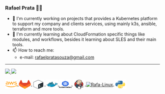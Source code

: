 ### Rafael Prata 🖖🏽

- 🔭 I'm currently working on projects that provides a Kubernetes platform to support my company and clients services, using mainly k3s, ansible, terraform and more tools.
- 🌱 I'm currently learning about CloudFormation specific things like modules, and workflows, besides it learning about SLES and their main tools.
- 📫 How to reach me:
  - e-mail: rafaelpratasouza@gmail.com
 
---

<!--
**rafaprata/rafaprata** is a ✨ _special_ ✨ repository because its `README.md` (this file) appears on your GitHub profile.

Here are some ideas to get you started:

- 🔭 I’m currently working on ...
- 🌱 I’m currently learning ...
- 👯 I’m looking to collaborate on ...
- 🤔 I’m looking for help with ...
- 💬 Ask me about ...
- 📫 How to reach me: ...
- 😄 Pronouns: ...
- ⚡ Fun fact: ...
-->

 <div>
  <a href="https://github.com/rafaprata">
  <img height="180em" src="https://github-readme-stats.vercel.app/api?username=rafaprata&show_icons=true&theme=nord&include_all_commits=true&count_private=true"/>
  <img height="180em" src="https://github-readme-stats.vercel.app/api/top-langs/?username=rafaprata&layout=compact&langs_count=7&theme=nord"/>
</div>

 <div style="display: inline_block"><br>
  <img align="center" alt="Rafa-Aws" height="30" width="40" src="https://github.com/devicons/devicon/blob/v2.16.0/icons/amazonwebservices/amazonwebservices-plain-wordmark.svg">
  <img align="center" alt="Rafa-GitLab" height="30" width="40" src="https://github.com/devicons/devicon/blob/v2.16.0/icons/gitlab/gitlab-original.svg">
  <img align="center" alt="Rafa-Bash" height="30" width="40" src="https://github.com/devicons/devicon/blob/v2.16.0/icons/bash/bash-original.svg">
  <img align="center" alt="Rafa-Docker" height="30" width="40" src="https://github.com/devicons/devicon/blob/v2.16.0/icons/docker/docker-original.svg">
  <img align="center" alt="Rafa-K8s" height="30" width="40" src="https://github.com/devicons/devicon/blob/v2.16.0/icons/kubernetes/kubernetes-original-wordmark.svg">
  <img align="center" alt="Rafa-Jenkins" height="30" width="40" src="https://github.com/devicons/devicon/blob/v2.16.0/icons/jenkins/jenkins-original.svg">
  <img align="center" alt="Rafa-Linux" height="30" width="40" src="https://cdn.jsdelivr.net/gh/devicons/devicon/icons/linux/linux-original.svg">
  <img align="center" alt="Rafa-Python" height="30" width="40" src="https://raw.githubusercontent.com/devicons/devicon/master/icons/python/python-original.svg">
</div>

 ##
 
 
